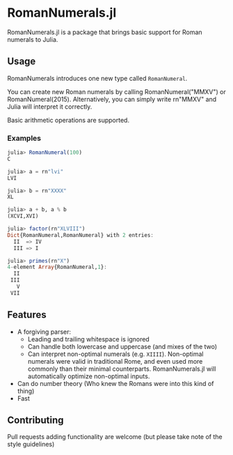 RomanNumerals.jl
================

RomanNumerals.jl is a package that brings basic support for Roman numerals to Julia.

## Usage
RomanNumerals introduces one new type called `RomanNumeral`.

You can create new Roman numerals by calling RomanNumeral("MMXV") or RomanNumeral(2015). Alternatively, you can simply write rn"MMXV" and Julia will interpret it correctly.

Basic arithmetic operations are supported.

### Examples

```julia
julia> RomanNumeral(100)
C

julia> a = rn"lvi"
LVI

julia> b = rn"XXXX"
XL

julia> a + b, a % b
(XCVI,XVI)

julia> factor(rn"XLVIII")
Dict{RomanNumeral,RomanNumeral} with 2 entries:
  II  => IV
  III => I

julia> primes(rn"X")
4-element Array{RomanNumeral,1}:
  II
 III
   V
 VII
```

## Features
- A forgiving parser:
  - Leading and trailing whitespace is ignored
  - Can handle both lowercase and uppercase (and mixes of the two)
  - Can interpret non-optimal numerals (e.g. `XIIII`).
    Non-optimal numerals were valid in traditional Rome, and even used more commonly than their minimal counterparts.
    RomanNumerals.jl will automatically optimize non-optimal inputs.
- Can do number theory (Who knew the Romans were into this kind of thing)
- Fast

## Contributing
Pull requests adding functionality are welcome (but please take note of the style guidelines)
